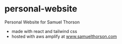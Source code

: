 # personal-website

Personal Website for Samuel Thorson

- made with react and tailwind css
- hosted with aws amplify at www.samuelthorson.com
